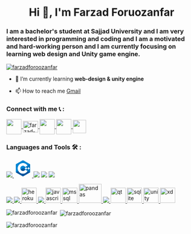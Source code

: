 <h1 align="center">Hi 👋, I'm Farzad Foruozanfar</h1>
<h3 align="left">I am a bachelor's student at Sajjad University and I am very interested in programming and coding and I am a motivated and hard-working person and I am currently focusing on learning web design and Unity game engine.</h3>


<p align="left"> <a href="https://github.com/ryo-ma/github-profile-trophy"><img src="https://github-profile-trophy.vercel.app/?username=farzadforoozanfar" alt="farzadforoozanfar" /></a> </p>

- 🌱 I’m currently learning **web-design & unity engine**

- 📫 How to reach me <a href="mailto:foruozanfar2000f@gmail.com">Gmail</a>

<h3 align="left">Connect with me 📞 : </h3>
<p align="left">
<a href="https://linkedin.com/in/farzad-foruozanfar-a1773b225" target="blank">
  <img src="https://img.icons8.com/fluency/48/000000/linkedin-circled.png" align="center" width="40"/>
  </a>
  
  
<a href="https://stackoverflow.com/users/farzad-foroozanfar" target="blank">
  <img align="center" src="https://upload.wikimedia.org/wikipedia/commons/thumb/e/ef/Stack_Overflow_icon.svg/1200px-Stack_Overflow_icon.svg.png" alt="farzad-foroozanfar" height="30" width="40" />
  </a>
  
<a href="https://instagram.com/farzad__foroozanfar" target="blank">
  <img src="https://img.icons8.com/fluency/48/000000/instagram-new.png" align="center" width="40"/>
  </a>
  
  <a href="https://t.me/farzad_foroozanfar">
    <img src="https://img.icons8.com/fluency/48/000000/telegram-app.png" align="center" width="40"/>
  </a>
  <a href="mailto:foruozanfar2000f@gmail.com"><img src="https://mailmeteor.com/logos/assets/PNG/Gmail_Logo_256px.png" align="center" width="35">
  </a>
</p>

<h3 align="left">Languages and Tools 🛠 : </h3>
<p align="left"> <a href="https://getbootstrap.com" target="_blank" rel="noreferrer">     <img src="https://img.icons8.com/color/48/000000/bootstrap.png"/> </a> <a href="https://www.w3schools.com/cpp/" target="_blank" rel="noreferrer"> <svg xmlns="http://www.w3.org/2000/svg" x="0px" y="0px"
width="48" height="48"
viewBox="0 0 48 48"
style=" fill:#000000;"><path fill="#00549d" fill-rule="evenodd" d="M22.903,3.286c0.679-0.381,1.515-0.381,2.193,0 c3.355,1.883,13.451,7.551,16.807,9.434C42.582,13.1,43,13.804,43,14.566c0,3.766,0,15.101,0,18.867 c0,0.762-0.418,1.466-1.097,1.847c-3.355,1.883-13.451,7.551-16.807,9.434c-0.679,0.381-1.515,0.381-2.193,0 c-3.355-1.883-13.451-7.551-16.807-9.434C5.418,34.899,5,34.196,5,33.434c0-3.766,0-15.101,0-18.867 c0-0.762,0.418-1.466,1.097-1.847C9.451,10.837,19.549,5.169,22.903,3.286z" clip-rule="evenodd"></path><path fill="#0086d4" fill-rule="evenodd" d="M5.304,34.404C5.038,34.048,5,33.71,5,33.255 c0-3.744,0-15.014,0-18.759c0-0.758,0.417-1.458,1.094-1.836c3.343-1.872,13.405-7.507,16.748-9.38 c0.677-0.379,1.594-0.371,2.271,0.008c3.343,1.872,13.371,7.459,16.714,9.331c0.27,0.152,0.476,0.335,0.66,0.576L5.304,34.404z" clip-rule="evenodd"></path><path fill="#fff" fill-rule="evenodd" d="M24,10c7.727,0,14,6.273,14,14s-6.273,14-14,14 s-14-6.273-14-14S16.273,10,24,10z M24,17c3.863,0,7,3.136,7,7c0,3.863-3.137,7-7,7s-7-3.137-7-7C17,20.136,20.136,17,24,17z" clip-rule="evenodd"></path><path fill="#0075c0" fill-rule="evenodd" d="M42.485,13.205c0.516,0.483,0.506,1.211,0.506,1.784 c0,3.795-0.032,14.589,0.009,18.384c0.004,0.396-0.127,0.813-0.323,1.127L23.593,24L42.485,13.205z" clip-rule="evenodd"></path><path fill="#fff" fill-rule="evenodd" d="M31 21H33V27H31zM38 21H40V27H38z" clip-rule="evenodd"></path><path fill="#fff" fill-rule="evenodd" d="M29 23H35V25H29zM36 23H42V25H36z" clip-rule="evenodd"></path></svg> </a> 
  <a><img src="https://img.icons8.com/color/48/000000/numpy.png"/></a>
  <a><img src="https://img.icons8.com/color/48/000000/c-plus-plus-logo.png"/></a>
  <a><img src="https://img.icons8.com/fluency/48/000000/jupyter.png"/></a>
  
  <a href="https://www.w3schools.com/cs/" target="_blank" rel="noreferrer"> <img src="https://img.icons8.com/color/48/000000/c-sharp-logo-2.png"/> </a>
  <a href="https://www.w3schools.com/css/" target="_blank" rel="noreferrer"> <img src="https://img.icons8.com/color/48/000000/css3.png"/> </a> 
  <a href="https://heroku.com" target="_blank" rel="noreferrer"> <img src="https://www.vectorlogo.zone/logos/heroku/heroku-icon.svg" alt="heroku" width="40" height="40"/> </a> 
  <a href="https://www.w3.org/html/" target="_blank" rel="noreferrer"> <img src="https://img.icons8.com/color/48/000000/html-5--v1.png"/> </a> 
  <a href="https://developer.mozilla.org/en-US/docs/Web/JavaScript" target="_blank" rel="noreferrer"> <img src="https://upload.wikimedia.org/wikipedia/commons/thumb/9/99/Unofficial_JavaScript_logo_2.svg/1024px-Unofficial_JavaScript_logo_2.svg.png" alt="javascript" width="40" height="40"/> </a> <a href="https://www.microsoft.com/en-us/sql-server" target="_blank" rel="noreferrer"> <img src="https://www.svgrepo.com/show/303229/microsoft-sql-server-logo.svg" alt="mssql" width="40" height="40"/> </a> <a href="https://pandas.pydata.org/" target="_blank" rel="noreferrer"> <img src="https://encrypted-tbn0.gstatic.com/images?q=tbn:ANd9GcT01Ctpf3nRjz7b9l-om2h2llNA0jL4d_MVtXXXHVF5mWIn5nyMXLgzYscFGZdbhf_LN8M&usqp=CAU" alt="pandas" width="60" height="50"/> </a> <a href="https://www.python.org" target="_blank" rel="noreferrer"> <img src="https://img.icons8.com/fluency/48/000000/python.png"/> </a> <a href="https://www.qt.io/" target="_blank" rel="noreferrer"> <img src="https://upload.wikimedia.org/wikipedia/commons/0/0b/Qt_logo_2016.svg" alt="qt" width="40" height="40"/> </a> <a href="https://www.sqlite.org/" target="_blank" rel="noreferrer"> <img src="https://www.vectorlogo.zone/logos/sqlite/sqlite-icon.svg" alt="sqlite" width="40" height="40"/> </a> <a href="https://unity.com/" target="_blank" rel="noreferrer"> <img src="https://www.vectorlogo.zone/logos/unity3d/unity3d-icon.svg" alt="unity" width="40" height="40"/> </a> <a href="https://www.adobe.com/products/xd.html" target="_blank" rel="noreferrer"> <img src="https://cdn.worldvectorlogo.com/logos/adobe-xd.svg" alt="xd" width="40" height="40"/> </a> </p>

<p><img align="left" src="https://github-readme-stats.vercel.app/api/top-langs?username=farzadforoozanfar&show_icons=true&locale=en&layout=compact" alt="farzadforoozanfar" /></p>

<p>&nbsp;<img align="center" src="https://github-readme-stats.vercel.app/api?username=farzadforoozanfar&show_icons=true&locale=en" alt="farzadforoozanfar" /></p>
<p align="left"> <img src="https://komarev.com/ghpvc/?username=farzadforoozanfar&label=Profile%20views&color=0e75b6&style=flat" alt="farzadforoozanfar" /> </p>

